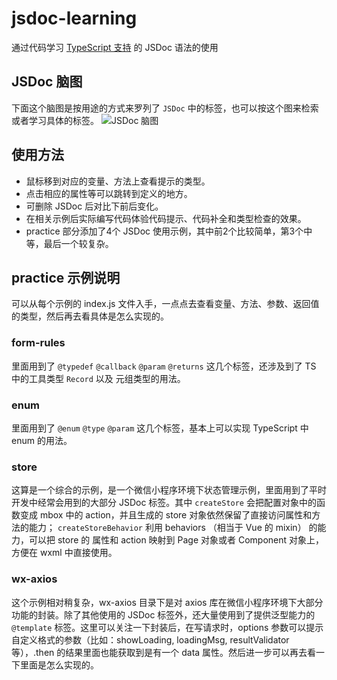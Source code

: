 # jsdoc-learning

通过代码学习 [TypeScript 支持](https://www.typescriptlang.org/docs/handbook/jsdoc-supported-types.html) 的 JSDoc 语法的使用

## JSDoc 脑图

下面这个脑图是按用途的方式来罗列了 `JSDoc` 中的标签，也可以按这个图来检索或者学习具体的标签。
![JSDoc 脑图](https://note-assets-1303312144.cos.ap-guangzhou.myqcloud.com/imgs/jsdoc-mindmap.png)

## 使用方法

- 鼠标移到对应的变量、方法上查看提示的类型。
- 点击相应的属性等可以跳转到定义的地方。
- 可删除 JSDoc 后对比下前后变化。
- 在相关示例后实际编写代码体验代码提示、代码补全和类型检查的效果。
- practice 部分添加了4个 JSDoc 使用示例，其中前2个比较简单，第3个中等，最后一个较复杂。

## practice 示例说明

可以从每个示例的 index.js 文件入手，一点点去查看变量、方法、参数、返回值的类型，然后再去看具体是怎么实现的。

### form-rules

里面用到了 `@typedef` `@callback` `@param` `@returns` 这几个标签，还涉及到了 TS 中的工具类型 `Record` 以及 元组类型的用法。

### enum

里面用到了 `@enum` `@type` `@param` 这几个标签，基本上可以实现 TypeScript 中 enum 的用法。

### store

这算是一个综合的示例，是一个微信小程序环境下状态管理示例，里面用到了平时开发中经常会用到的大部分 JSDoc 标签。其中 `createStore` 会把配置对象中的函数变成 mbox 中的 action，并且生成的 store 对象依然保留了直接访问属性和方法的能力； `createStoreBehavior` 利用 behaviors （相当于 Vue 的 mixin） 的能力，可以把 store 的 属性和 action 映射到 Page 对象或者 Component 对象上，方便在 wxml 中直接使用。

### wx-axios

这个示例相对稍复杂，wx-axios 目录下是对 axios 库在微信小程序环境下大部分功能的封装。除了其他使用的 JSDoc 标签外，还大量使用到了提供泛型能力的 `@template` 标签。这里可以关注一下封装后，在写请求时，options 参数可以提示自定义格式的参数（比如：showLoading, loadingMsg, resultValidator 等），.then 的结果里面也能获取到是有一个 data 属性。然后进一步可以再去看一下里面是怎么实现的。

